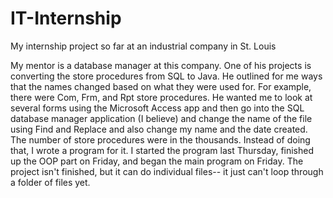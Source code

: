 # IT-Internship
My internship project so far at an industrial company in St. Louis

My mentor is a database manager at this company. One of his projects is converting the store procedures from  SQL to Java. He outlined for me ways that the names changed based on what they were used for. For example, there were Com, Frm, and Rpt store procedures. He wanted me to look at several forms using the Microsoft Access app and then go into the SQL database manager application (I believe) and change the name of the file using Find and Replace and also change my name and the date created. The number of store procedures were in the thousands. Instead of doing that, I wrote a program for it. I started the program last Thursday, finished up the OOP part on Friday, and began the main program on Friday. The project isn't finished, but it can do individual files-- it just can't loop through a folder of files yet.
